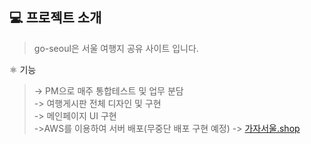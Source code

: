 <h2>💻 프로젝트 소개</h2>

>go-seoul은 서울 여행지 공유 사이트 입니다.<br>


⚛️ 기능
>-> PM으로 매주 통합테스트 및 업무 분담<br>
>-> 여행게시판 전체 디자인 및 구현<br>
>-> 메인페이지 UI 구현 <br>
>->AWS를 이용하여 서버 배포(무중단 배포 구현 예정) -> [가자서울.shop](http://가자서울.shop)
